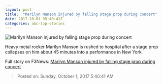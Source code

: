 ```yaml
---
layout: post
title:  "Marilyn Manson injured by falling stage prop during concert"
date: 2017-10-01 05:40:41Z
categories: abc-top-stories
---
```


![Marilyn Manson injured by falling stage prop during concert](http://www.abc.net.au/news/image/9005640-1x1-700x700.jpg)

Heavy metal rocker Marilyn Manson is rushed to hospital after a stage prop collapses on him about 45 minutes into a performance in New York.


Full story on F3News: [Marilyn Manson injured by falling stage prop during concert](http://www.f3nws.com/n/dSYBV)

> Posted on: Sunday, October 1, 2017 5:40:41 AM
